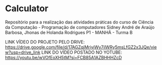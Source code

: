 # Calculator
Repositório para a realização das atividades práticas do curso de Ciência da Computação - Programação de computadores
Sidney André de Araújo Barbosa, Jhonas de Holanda Rodrigues
P1 - MANHÃ - Turma B 


LINK VÍDEO DO PROJETO PELO DRIVE:
https://drive.google.com/file/d/17AGZqjMriyjWy7ilWRy5msLfGZ2x3JQe/view?usp=drive_link
LINK DO VÍDEO POSTADO NO YOTUBE:
https://youtu.be/wVOfEoXH5tM?si=FCB85A1AZBHHHZcD

